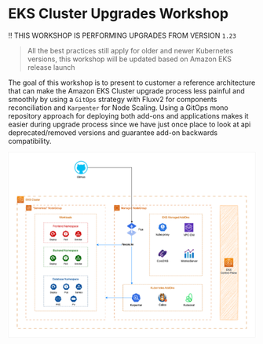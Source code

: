 # EKS Cluster Upgrades Workshop

:bangbang: THIS WORKSHOP IS PERFORMING UPGRADES FROM VERSION `1.23`

> All the best practices still apply for older and newer Kubernetes versions, this workshop will be updated based on Amazon EKS release launch

The goal of this workshop is to present to customer a reference architecture that can make the Amazon EKS Cluster upgrade process less painful and smoothly by using a `GitOps` strategy with Fluxv2 for components reconciliation and `Karpenter` for Node Scaling. Using a GitOps mono repository approach for deploying both add-ons and applications makes it easier during upgrade process since we have just once place to look at api deprecated/removed versions and guarantee add-on backwards compatibility.

![EKS Architecture](../../static/img/eks-upgrades-architecture.png)




